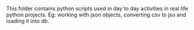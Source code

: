 This folder contains python scripts used in day to day activities in real life python projects.
Eg: working with json objects, converting csv to jso and loading it into db.
